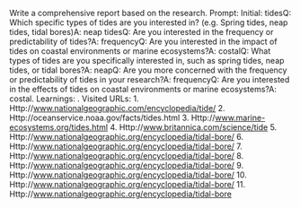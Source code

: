 Write a comprehensive report based on the research. Prompt: Initial: tidesQ: Which specific types of tides are you interested in? (e.g. Spring tides, neap tides, tidal bores)A: neap tidesQ: Are you interested in the frequency or predictability of tides?A: frequencyQ: Are you interested in the impact of tides on coastal environments or marine ecosystems?A: costalQ: What types of tides are you specifically interested in, such as spring tides, neap tides, or tidal bores?A: neapQ: Are you more concerned with the frequency or predictability of tides in your research?A: frequencyQ: Are you interested in the effects of tides on coastal environments or marine ecosystems?A: costal. Learnings: . Visited URLs: 1. Http://www.nationalgeographic.com/encyclopedia/tide/ 2. Http://oceanservice.noaa.gov/facts/tides.html 3. Http://www.marine-ecosystems.org/tides.html 4. Http://www.britannica.com/science/tide 5. Http://www.nationalgeographic.org/encyclopedia/tidal-bore/ 6. Http://www.nationalgeographic.org/encyclopedia/tidal-bore/ 7. Http://www.nationalgeographic.org/encyclopedia/tidal-bore/ 8. Http://www.nationalgeographic.org/encyclopedia/tidal-bore/ 9. Http://www.nationalgeographic.org/encyclopedia/tidal-bore/ 10. Http://www.nationalgeographic.org/encyclopedia/tidal-bore/ 11. Http://www.nationalgeographic.org/encyclopedia/tidal-bore